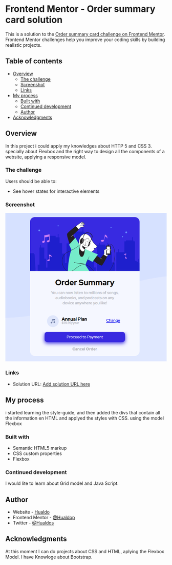 # Frontend Mentor - Order summary card solution

This is a solution to the [Order summary card challenge on Frontend Mentor](https://www.frontendmentor.io/challenges/order-summary-component-QlPmajDUj). Frontend Mentor challenges help you improve your coding skills by building realistic projects. 

## Table of contents

- [Overview](#overview)
  - [The challenge](#the-challenge)
  - [Screenshot](#screenshot)
  - [Links](#links)
- [My process](#my-process)
  - [Built with](#built-with)
  - [Continued development](#continued-development)
  - [Author](#author)
- [Acknowledgments](#acknowledgments)



## Overview

In this project i could apply my knowledges about HTTP 5 and CSS 3. specially about Flexbox and the right way to design all the components of a website, applying a responsive model.

### The challenge

Users should be able to:

- See hover states for interactive elements

### Screenshot

![](./images/Screenshot_desktop.png)


### Links

- Solution URL: [Add solution URL here](https://your-solution-url.com)


## My process

i started learning the style-guide, and then added the divs that contain all the information en HTML and applyed the styles with CSS. using the model Flexbox

### Built with

- Semantic HTML5 markup
- CSS custom properties
- Flexbox


### Continued development

I would lite to learn about Grid model and Java Script.


## Author

- Website - [Hualdo](https://hualdop.github.io/Hualcap/)
- Frontend Mentor - [@Hualdop](https://www.frontendmentor.io/profile/Hualdop)
- Twitter - [@Hualdos](https://www.twitter.com/hualdos)


## Acknowledgments

At this moment I can do projects about CSS and HTML, aplying the Flexbox Model.
I have Knowloge about Bootstrap.
